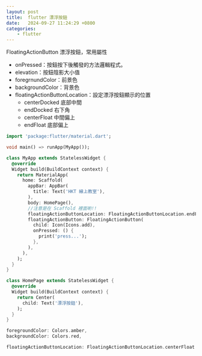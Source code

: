 ```yaml
---
layout: post
title:  flutter 漂浮按鈕
date:   2024-09-27 11:24:29 +0800
categories:
    - flutter
---
```


FloatingActionButton 漂浮按鈕，常用屬性

- onPressed：按鈕按下後觸發的方法邏輯程式。
- elevation：按鈕陰影大小值
- foregrnundColor：前景色
- backgroundColor：背景色
- floatingActionButtonLocation：設定漂浮按鈕顯示的位置
  - centerDocked 底部中間
  - endDocked 右下角
  - centerFloat 中間偏上
  - endFloat 底部偏上

```dart
import 'package:flutter/material.dart';

void main() => runApp(MyApp());

class MyApp extends StatelessWidget {
  @override
  Widget build(BuildContext context) {
    return MaterialApp(
      home: Scaffold(
        appBar: AppBar(
          title: Text('HKT 線上教室'),
        ),
        body: HomePage(),
        //注意是在 Scaffold 裡面喲!!
        floatingActionButtonLocation: FloatingActionButtonLocation.endFloat,
        floatingActionButton: FloatingActionButton(
          child: Icon(Icons.add),
          onPressed: () {
            print('press...');
          },
        ),
      ),
    );
  }
}

class HomePage extends StatelessWidget {
  @override
  Widget build(BuildContext context) {
    return Center(
      child: Text('漂浮按鈕'),
    );
  }
}
```

```dart
foregroundColor: Colors.amber,
backgroundColor: Colors.red,
```

```dart
floatingActionButtonLocation: FloatingActionButtonLocation.centerFloat
```